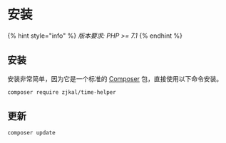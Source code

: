 # 安装

{% hint style="info" %}
_版本要求: PHP >= 7.1_
{% endhint %}

## 安装
安装非常简单，因为它是一个标准的 [Composer](https://getcomposer.org/) 包，直接使用以下命令安装。

```bash
composer require zjkal/time-helper
```

## 更新
```bash
composer update
```